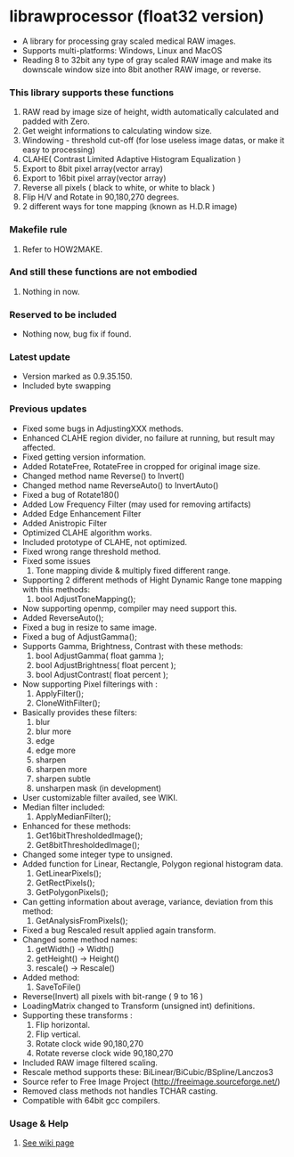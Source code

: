 # librawprocessor (float32 version)
* A library for processing gray scaled medical RAW images.
* Supports multi-platforms: Windows, Linux and MacOS
* Reading 8 to 32bit any type of gray scaled RAW image and make its downscale window size into 8bit another RAW image, or reverse.

### This library supports these functions
 1. RAW read by image size of height, width automatically calculated and padded with Zero.
 1. Get weight informations to calculating window size.
 1. Windowing - threshold cut-off (for lose useless image datas, or make it easy to processing)
 1. CLAHE( Contrast Limited Adaptive Histogram Equalization )
 1. Export to 8bit pixel array(vector array)
 1. Export to 16bit pixel array(vector array)
 1. Reverse all pixels ( black to white, or white to black )
 1. Flip H/V and Rotate in 90,180,270 degrees.
 1. 2 different ways for tone mapping (known as H.D.R image)

### Makefile rule
 1. Refer to HOW2MAKE.

### And still these functions are not embodied
 1. Nothing in now.

### Reserved to be included
* Nothing now, bug fix if found.

### Latest update
* Version marked as 0.9.35.150.
* Included byte swapping

### Previous updates
* Fixed some bugs in AdjustingXXX methods.
* Enhanced CLAHE region divider, no failure at running, but result may affected.
* Fixed getting version information.
* Added RotateFree, RotateFree in cropped for original image size.
* Changed method name Reverse() to Invert()
* Changed method name ReverseAuto() to InvertAuto()
* Fixed a bug of Rotate180()
* Added Low Frequency Filter (may used for removing artifacts)
* Added Edge Enhancement Filter
* Added Anistropic Filter
* Optimized CLAHE algorithm works.
* Included prototype of CLAHE, not optimized.
* Fixed wrong range threshold method.
* Fixed some issues
  1. Tone mapping divide & multiply fixed different range.
* Supporting 2 different methods of Hight Dynamic Range tone mapping with this methods:
  1. bool AdjustToneMapping();
* Now supporting openmp, compiler may need support this.
* Added ReverseAuto();
* Fixed a bug in resize to same image.
* Fixed a bug of AdjustGamma();
* Supports Gamma, Brightness, Contrast with these methods:
  1. bool AdjustGamma( float gamma );
  2. bool AdjustBrightness( float percent );
  3. bool AdjustContrast( float percent );
* Now supporting Pixel filterings with :
  1. ApplyFilter();
  2. CloneWithFilter();
* Basically provides these filters:
  1. blur
  2. blur more
  3. edge
  4. edge more
  5. sharpen
  6. sharpen more
  7. sharpen subtle
  8. unsharpen mask (in development)
* User customizable filter availed, see WIKI.
* Median filter included:
  1. ApplyMedianFilter();
* Enhanced for these methods:
  1. Get16bitThresholdedImage();
  1. Get8bitThresholdedImage();
* Changed some integer type to unsigned.
* Added function for Linear, Rectangle, Polygon regional histogram data.
  1. GetLinearPixels();
  1. GetRectPixels();
  1. GetPolygonPixels();
* Can getting information about average, variance, deviation from this method:
  1. GetAnalysisFromPixels();
* Fixed a bug Rescaled result applied again transform.
* Changed some method names:
  1. getWidth() -> Width()
  1. getHeight() -> Height()
  1. rescale() -> Rescale()
* Added method:
  1. SaveToFile()
* Reverse(Invert) all pixels with bit-range ( 9 to 16 )
* LoadingMatrix changed to Transform (unsigned int) definitions.
* Supporting these transforms :
  1. Flip horizontal.
  1. Flip vertical.
  1. Rotate clock wide 90,180,270
  1. Rotate reverse clock wide 90,180,270
* Included RAW image filtered scaling.
* Rescale method supports these: BiLinear/BiCubic/BSpline/Lanczos3
* Source refer to Free Image Project (http://freeimage.sourceforge.net/)
* Removed class methods not handles TCHAR casting.
* Compatible with 64bit gcc compilers.

### Usage & Help ###
 1. [See wiki page](https://github.com/rageworx/librawprocessor/wiki)

